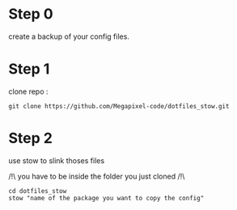 # Step 0
create a backup of your config files.

# Step 1
clone repo :

```git clone https://github.com/Megapixel-code/dotfiles_stow.git```

# Step 2
use stow to slink thoses files

/!\ you have to be inside the folder you just cloned /!\

```
cd dotfiles_stow
stow "name of the package you want to copy the config"
```
